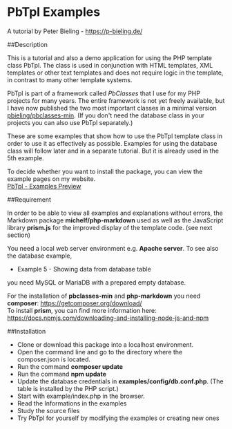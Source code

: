 # PbTpl Examples

A tutorial by Peter Bieling - https://p-bieling.de/

##Description

This is a tutorial and also a demo application for using the PHP template class PbTpl. The class 
is used in conjunction with HTML templates, XML templates or other text templates and 
does not require logic in the template, in contrast to many other template systems.

PbTpl is part of a framework called *PbClasses* that I use for my PHP projects for many years. 
The entire framework is not yet freely available, but I have now published the two most important classes in a minimal 
version [pbieling/pbclasses-min](https://github.com/pbieling/pbclasses-min).
(If you don't need the database class in your projects you can also use PbTpl separately.)

These are some examples that show how to use the PbTpl template class 
in order to use it as effectively as possible. Examples for using the database class will follow later and in a separate tutorial.
But it is already used in the 5th example.

To decide whether you want to install the package, you can view the example pages on my website.  
[PbTpl - Examples Preview](https://www.media-palette.de/demo/tpldemo/examples/index.php)

##Requirement

In order to be able to view all examples and explanations without errors, the Markdown package 
__michelf/php-markdown__ used as well as the JavaScript library __prism.js__ for the improved 
display of the template code. (see next section)

You need a local web server environment e.g. __Apache server__.
To see also the database example, 
-  Example 5 - Showing data from database table

you need MySQL or MariaDB with a prepared empty database.

For the installation of __pbclasses-min__ and __php-markdown__ you need __composer__:
https://getcomposer.org/download/  
To install __prism__, you can find more information here:  
https://docs.npmjs.com/downloading-and-installing-node-js-and-npm

##Installation
- Clone or download this package into a localhost environment.
- Open the command line and go to the directory where the composer.json is located.
- Run the command __composer update__
- Run the command __npm update__
- Update the database credentials in __examples/config/db.conf.php__. (The table is installed by the PHP script.)
- Start with example/index.php in the browser.
- Read the Informations in the examples
- Study the source files
- Try PbTpl for yourself by modifying the examples or creating new ones









